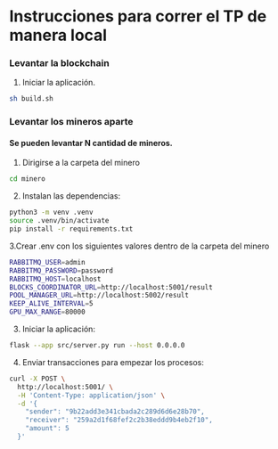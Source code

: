 # Instrucciones para correr el TP de manera local


### Levantar la blockchain

1. Iniciar la aplicación.

```sh
sh build.sh
```


### Levantar los mineros aparte

#### Se pueden levantar N cantidad de mineros.

1. Dirigirse a la carpeta del minero

```sh
cd minero
```
2. Instalan las dependencias:

```sh
python3 -m venv .venv
source .venv/bin/activate
pip install -r requirements.txt
```
3.Crear .env con los siguientes valores dentro de la carpeta del minero

```sh
RABBITMQ_USER=admin
RABBITMQ_PASSWORD=password
RABBITMQ_HOST=localhost
BLOCKS_COORDINATOR_URL=http://localhost:5001/result
POOL_MANAGER_URL=http://localhost:5002/result
KEEP_ALIVE_INTERVAL=5
GPU_MAX_RANGE=80000
```

3. Iniciar la aplicación:

```sh
flask --app src/server.py run --host 0.0.0.0
```
4. Enviar transacciones para empezar los procesos:

```sh
curl -X POST \
  http://localhost:5001/ \
  -H 'Content-Type: application/json' \
  -d '{
    "sender": "9b22add3e341cbada2c289d6d6e28b70",
    "receiver": "259a2d1f68fef2c2b38eddd9b4eb2f10",
    "amount": 5
  }'
```
